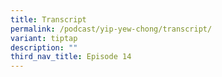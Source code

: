 ```yaml
---
title: Transcript
permalink: /podcast/yip-yew-chong/transcript/
variant: tiptap
description: ""
third_nav_title: Episode 14
---
```

